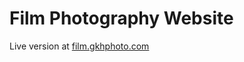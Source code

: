 Film Photography Website
========================

Live version at [film.gkhphoto.com](https://film.gkhphoto.com/)
